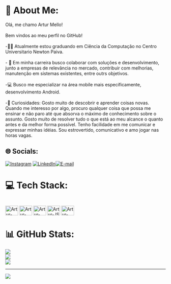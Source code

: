 # 💫 About Me:
Olá, me chamo Artur Mello!<br><br>Bem vindos ao meu perfil no GitHub!<br><br>-👨‍🎓  Atualmente estou graduando em Ciência da Computação no Centro Universitario Newton Paiva. <br><br>- 📄 Em minha carreira busco colaborar com soluções e desenvolvimento, junto a empresas de relevância no mercado, contribuir com melhorias, manutenção em sistemas existentes, entre outrs objetivos.<br><br>-💻 Busco me especializar na área mobile mais especificamente, desenvolvimento Android.<br><br>-🔭 Curiosidades: Gosto muito de descobrir e aprender coisas novas. Quando me interesso por algo, procuro qualquer coisa que possa me ensinar e não paro até que absorva o máximo de conhecimento sobre o assunto. Gosto muito de resolver tudo o que está ao meu alcance o quanto antes e da melhor forma possível. Tenho facilidade em me comunicar e expressar minhas idéias. Sou estrovertido, comunicativo e amo jogar nas horas vagas.<br>


## 🌐 Socials:
[![Instagram](https://img.shields.io/badge/Instagram-%23E4405F.svg?logo=Instagram&logoColor=white)](https://instagram.com/@_euart) [![LinkedIn](https://img.shields.io/badge/LinkedIn-%230077B5.svg?logo=linkedin&logoColor=white)](https://www.linkedin.com/in/artur-mello-gon%C3%A7alves-7bb90520a/)[![E-mail](https://img.shields.io/badge/-Email-000?style=for-the-badge&logo=microsoft-outlook&logoColor=007BFF)](mailto:arturmellog19@gmail.com)

# 💻 Tech Stack:
<div style = "display: inline_block"><br>
          <img align="center" alt="Artur-Kotlin " height="30" width="40" src="https://cdn.jsdelivr.net/gh/devicons/devicon@latest/icons/kotlin/kotlin-original.svg" />
          <img align="center" alt="Artur-HTML" height="30" width="40" src="https://cdn.jsdelivr.net/gh/devicons/devicon@latest/icons/html5/html5-original.svg" />
          <img align="center" alt="Artur-CSS" height="30" width="40" 
src="https://cdn.jsdelivr.net/gh/devicons/devicon@latest/icons/css3/css3-original.svg" />
          <img align="center" alt="Artur-JS " height="30" width="40" src="https://cdn.jsdelivr.net/gh/devicons/devicon@latest/icons/javascript/javascript-original.svg" />        
          <img align="center" alt="Artur-C++ " height="30" width="40" src="https://cdn.jsdelivr.net/gh/devicons/devicon@latest/icons/cplusplus/cplusplus-original.svg" />
                     
##

# 📊 GitHub Stats:
![](https://github-readme-stats.vercel.app/api?username=arturmello&theme=dark&hide_border=true&include_all_commits=false&count_private=false)<br/>
![](https://github-readme-streak-stats.herokuapp.com/?user=arturmello&theme=dark&hide_border=true)<br/>
![](https://github-readme-stats.vercel.app/api/top-langs/?username=arturmello&theme=dark&hide_border=true&include_all_commits=false&count_private=false&layout=compact)

---
[![](https://visitcount.itsvg.in/api?id=arturmello&icon=0&color=0)](https://visitcount.itsvg.in)

<!-- Proudly created with GPRM ( https://gprm.itsvg.in ) -->
